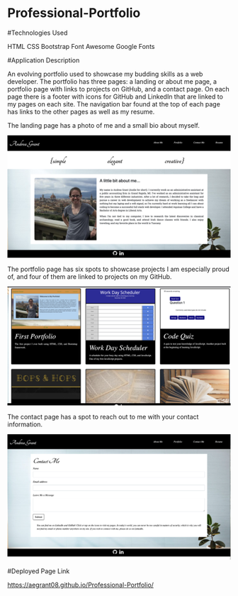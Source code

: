 # Professional-Portfolio

#Technologies Used

HTML
CSS
Bootstrap
Font Awesome
Google Fonts

#Application Description

An evolving portfolio used to showcase my budding skills as a web developer. The portfolio has three pages: a landing or about me page, a portfolio page with links to projects on GitHub, and a contact page. On each page there is a footer with icons for GitHub and LinkedIn that are linked to my pages on each site. The navigation bar found at the top of each page has links to the other pages as well as my resume.

The landing page has a photo of me and a small bio about myself.

![Landing Page](assets/screen-shots/1-Landing-Page.png?raw=true)

The portfolio page has six spots to showcase projects I am especially proud of, and four of them are linked to projects on my GitHub.

![Portfolio Page](assets/screen-shots/2-Portfolio-Page.png?raw=true)

The contact page has a spot to reach out to me with your contact information.

![Contact Page](assets/screen-shots/3-Contact-Page.png?raw=true)

#Deployed Page Link

https://aegrant08.github.io/Professional-Portfolio/
